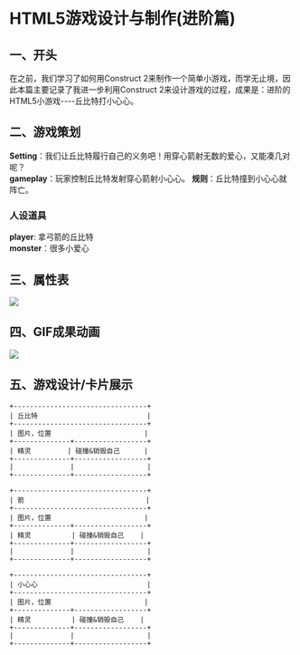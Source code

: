 # HTML5游戏设计与制作(进阶篇)
## 一、开头
在之前，我们学习了如何用Construct 2来制作一个简单小游戏，而学无止境，因此本篇主要记录了我进一步利用Construct 2来设计游戏的过程，成果是：进阶的HTML5小游戏----丘比特打小心心。

## 二、游戏策划
**Setting**：我们让丘比特履行自己的义务吧！用穿心箭射无数的爱心，又能凑几对呢？  
**gameplay**：玩家控制丘比特发射穿心箭射小心心。
**规则**：丘比特撞到小心心就阵亡。  
### **人设道具**  
**player**: 拿弓箭的丘比特   
**monster**：很多小爱心  

## 三、属性表  
![](images\lab09_1.png)


## 四、GIF成果动画
![](images\lab09\lab09_2.gif)

## 五、游戏设计/卡片展示
```
+---------------------------------+  
| 丘比特                           |  
+---------------------------------+
| 图片，位置                       |
+--------------+------------------+
| 精灵         | 碰撞&销毁自己      |
+--------------+------------------+
|              |                  |
+--------------+------------------+
```
```
+---------------------------------+  
| 箭                              |  
+---------------------------------+
| 图片，位置                       |
+--------------+------------------+
| 精灵          | 碰撞&销毁自己    |
+--------------+------------------+
|              |                  |
+--------------+------------------+
```
```
+---------------------------------+  
| 小心心                           |  
+---------------------------------+
| 图片，位置                       |
+--------------+------------------+
| 精灵          | 碰撞&销毁自己    |
+--------------+------------------+
|              |                  |
+--------------+------------------+
```
